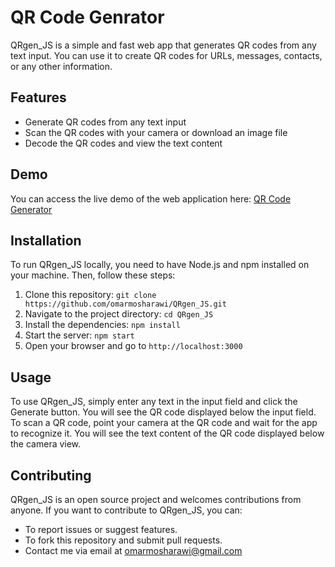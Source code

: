 # QR Code Genrator
QRgen_JS is a simple and fast web app that generates QR codes from any text input. You can use it to create QR codes for URLs, messages, contacts, or any other information.

## Features
- Generate QR codes from any text input
- Scan the QR codes with your camera or download an image file
- Decode the QR codes and view the text content

## Demo
You can access the live demo of the web application here: [QR Code Generator](https://omarmosharawi.github.io/QRgen_JS/)

## Installation
To run QRgen_JS locally, you need to have Node.js and npm installed on your machine. Then, follow these steps:
1. Clone this repository: `git clone https://github.com/omarmosharawi/QRgen_JS.git`
2. Navigate to the project directory: `cd QRgen_JS`
3. Install the dependencies: `npm install`
4. Start the server: `npm start`
5. Open your browser and go to `http://localhost:3000`

## Usage
To use QRgen_JS, simply enter any text in the input field and click the Generate button. You will see the QR code displayed below the input field.
To scan a QR code, point your camera at the QR code and wait for the app to recognize it. You will see the text content of the QR code displayed below the camera view.

## Contributing
QRgen_JS is an open source project and welcomes contributions from anyone. If you want to contribute to QRgen_JS, you can:
- To report issues or suggest features.
- To fork this repository and submit pull requests.
- Contact me via email at omarmosharawi@gmail.com
